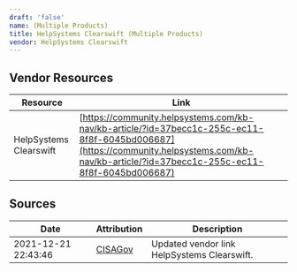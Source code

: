 ```yaml
---
draft: 'false'
name: (Multiple Products)
title: HelpSystems Clearswift (Multiple Products)
vendor: HelpSystems Clearswift
---
```


## Vendor Resources
| Resource | Link |
| --- | --- |
| HelpSystems Clearswift | [https://community.helpsystems.com/kb-nav/kb-article/?id=37becc1c-255c-ec11-8f8f-6045bd006687](https://community.helpsystems.com/kb-nav/kb-article/?id=37becc1c-255c-ec11-8f8f-6045bd006687) |



## Sources
| Date | Attribution | Description |
| --- | --- | --- |
| 2021-12-21 22:43:46 | [CISAGov](https://raw.githubusercontent.com/cisagov/log4j-affected-db/develop/README.md) | Updated vendor link HelpSystems Clearswift.  |
